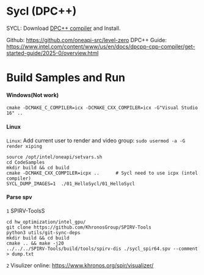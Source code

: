 # Sycl (DPC++)

SYCL: Download [DPC++ compiler](https://www.intel.com/content/www/us/en/developer/tools/oneapi/dpc-compiler-download.html) and Install.

Github: https://github.com/oneapi-src/level-zero
DPC++ Guide: https://www.intel.com/content/www/us/en/docs/dpcpp-cpp-compiler/get-started-guide/2025-0/overview.html

# Build Samples and Run

#### Windows(Not work)

    cmake -DCMAKE_C_COMPILER=icx -DCMAKE_CXX_COMPILER=icx -G"Visual Studio 16" ..

#### Linux

``Linux``: Add current user to render and video group: ``sudo usermod -a -G render xiping``

    source /opt/intel/oneapi/setvars.sh
    cd CodeSamples
    mkdir build && cd build
    cmake -DCMAKE_CXX_COMPILER=icpx ..      # Sycl need to use icpx (intel compiler)
    SYCL_DUMP_IMAGES=1  ./01_HelloSycl/01_HelloSycl

#### Parse spv

``1`` SPIRV-ToolsS

    cd hw_optimization/intel_gpu/
    git clone https://github.com/KhronosGroup/SPIRV-Tools
    python3 utils/git-sync-deps
    mkdir build && cd build
    cmake .. && make -j20
    ../../../SPIRV-Tools/build/tools/spirv-dis ./sycl_spir64.spv --comment > dump.txt

``2`` Visulizer online: https://www.khronos.org/spir/visualizer/
